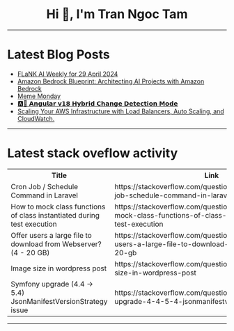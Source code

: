 <h1 align="center">Hi 👋, I'm Tran Ngoc Tam</h1>

---

# Latest Blog Posts 
<!-- BLOG-POST-LIST:START -->
- [FLaNK AI Weekly for 29 April 2024](https://dev.to/tspannhw/flank-ai-weekly-for-29-april-2024-39ec)
- [Amazon Bedrock Blueprint: Architecting AI Projects with Amazon Bedrock](https://dev.to/aws-builders/amazon-bedrock-blueprint-architecting-ai-projects-with-amazon-bedrock-4686)
- [Meme Monday](https://dev.to/ben/meme-monday-44dh)
- [🅰️🚀 𝗔𝗻𝗴𝘂𝗹𝗮𝗿 𝘃𝟭𝟴 𝗛𝘆𝗯𝗿𝗶𝗱 𝗖𝗵𝗮𝗻𝗴𝗲 𝗗𝗲𝘁𝗲𝗰𝘁𝗶𝗼𝗻 𝗠𝗼𝗱𝗲](https://dev.to/khangtrannn/-4gc2)
- [Scaling Your AWS Infrastructure with Load Balancers, Auto Scaling, and CloudWatch.](https://dev.to/nirmalyax/scaling-your-aws-infrastructure-with-load-balancers-auto-scaling-and-cloudwatch-2kkf)
<!-- BLOG-POST-LIST:END -->

---

# Latest stack oveflow activity
<table>
  <tr><th>Title</th><th>Link</th></tr>
  <!-- STACKOVERFLOW:START --><tr><td>Cron Job / Schedule Command in Laravel</td><td>https://stackoverflow.com/questions/78402665/cron-job-schedule-command-in-laravel</td></tr><tr><td>How to mock class functions of class instantiated during test execution</td><td>https://stackoverflow.com/questions/78402627/how-to-mock-class-functions-of-class-instantiated-during-test-execution</td></tr><tr><td>Offer users a large file to download from Webserver? &lpar;4 - 20 GB&rpar;</td><td>https://stackoverflow.com/questions/78402621/offer-users-a-large-file-to-download-from-webserver-4-20-gb</td></tr><tr><td>Image size in wordpress post</td><td>https://stackoverflow.com/questions/78402611/image-size-in-wordpress-post</td></tr><tr><td>Symfony upgrade &lpar;4.4 -&gt; 5.4&rpar; JsonManifestVersionStrategy issue</td><td>https://stackoverflow.com/questions/78402605/symfony-upgrade-4-4-5-4-jsonmanifestversionstrategy-issue</td></tr><!-- STACKOVERFLOW:END -->
</table>

---


